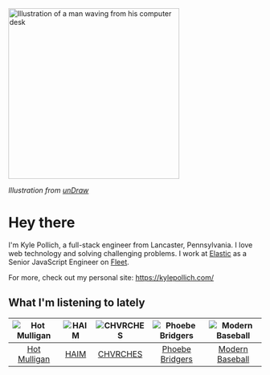 <img src="https://user-images.githubusercontent.com/6766512/87306713-6f79d900-c4e6-11ea-989a-3242cbfc50c2.png" alt="Illustration of a man waving from his computer desk" height="340" />

_Illustration from [unDraw](https://undraw.co/)_

# Hey there

I'm Kyle Pollich, a full-stack engineer from Lancaster, Pennsylvania. I love web technology and solving challenging problems.
I work at [Elastic](https://www.elastic.co/) as a Senior JavaScript Engineer on [Fleet](https://www.elastic.co/guide/en/fleet/current/fleet-overview.html).

For more, check out my personal site: https://kylepollich.com/

## What I'm listening to lately

<!-- begin artists -->
  |![Hot Mulligan](https://i.scdn.co/image/ab6761610000f178ee0afe7cc83d3700ef6200b9)|![HAIM](https://i.scdn.co/image/3e312ec2e821edab6dfe9183f145c85edd1309eb)|![CHVRCHES](https://i.scdn.co/image/ab6761610000f178ea72be78f2a71616661b982e)|![Phoebe Bridgers](https://i.scdn.co/image/3b6a427f0c54c0d116c433462ae1dd48474643d0)|![Modern Baseball](https://i.scdn.co/image/665708b4c7e55923db695306c661a667cded1cff)|
  |:---:|:---:|:---:|:---:|:---:|
  |[Hot Mulligan](https://open.spotify.com/artist/1lKZzN2d4IqiEYxyECIEHI)|[HAIM](https://open.spotify.com/artist/4Ui2kfOqGujY81UcPrb5KE)|[CHVRCHES](https://open.spotify.com/artist/3CjlHNtplJyTf9npxaPl5w)|[Phoebe Bridgers](https://open.spotify.com/artist/1r1uxoy19fzMxunt3ONAkG)|[Modern Baseball](https://open.spotify.com/artist/1HxXNvsraqrsgfmju1yKk8)|
<!-- end artists -->
